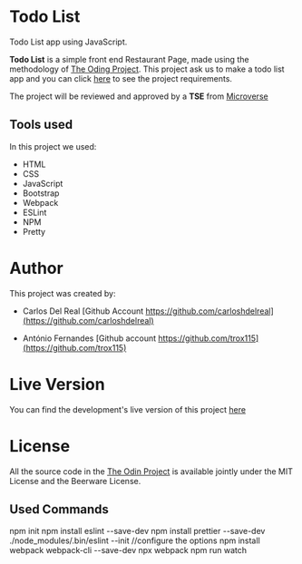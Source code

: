 # Todo List

Todo List app using JavaScript.

**Todo List** is a simple front end Restaurant Page, made using the methodology of [The Oding Project](https://www.theodinproject.com). This project ask us to make a todo list app and you can click [here](https://www.theodinproject.com/courses/javascript/lessons/todo-list) to see the project requirements.

The project will be reviewed and approved by a **TSE** from [Microverse](https://microverse.org)

## Tools used

In this project we used:

- HTML
- CSS
- JavaScript
- Bootstrap
- Webpack
- ESLint
- NPM
- Pretty

# Author

This project was created by:

- Carlos Del Real [Github Account https://github.com/carloshdelreal](https://github.com/carloshdelreal)

- António Fernandes [Github account https://github.com/trox115](https://github.com/trox115)

# Live Version

You can find the development's live version of this project [here](https://rawcdn.githack.com/carloshdelreal/todolist/tree/feature/html_css_design/src/index.html)

# License

All the source code in the [The Odin Project](https://www.theodinproject.com/courses/javascript/lessons/todo-list) is available jointly under the MIT License and the Beerware License.

## Used Commands

npm init
npm install eslint --save-dev
npm install prettier --save-dev
./node_modules/.bin/eslint --init
//configure the options
npm install webpack webpack-cli --save-dev
npx webpack
npm run watch
